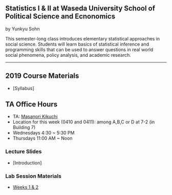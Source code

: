 ## Statistics I & II at Waseda University School of Political Science and Ecnonomics

by Yunkyu Sohn

This semester-long class introduces elementary statistical approaches in social science. Students will learn basics of statistical inference and programming skills that can be used to answer questions in real world social phenomena, policy analysis, and academic research.

---

## 2019 Course Materials

* [Syllabus]

## TA Office Hours

* TA: [Masanori Kikuchi](waseda.statistics@gmail.com)
* Location for this week (0410 and 0411): among A,B,C or D at 7-2 (in Building 7)
* Wednesdays 4:30 ~ 5:30 PM
* Thursdays 11:00 AM ~ Noon

### Lecture Slides

* [Introduction]

### Lab Session Materials

* [Weeks 1 & 2](https://github.com/ysohn/stats/blob/master/2019S/lab/2019S_StatisticsI_SOHN_lab01.zip)

